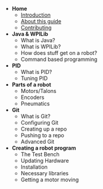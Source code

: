 * **Home**
  * [Introduction](README.md)
  * [About this guide](about.md)
  * [Contributing](contributing.md)
* **Java & WPILib**
  * What is Java?
  * What is WPILib?
  * How does stuff get on a robot?
  * Command based programming
* **PID**
  * What is PID?
  * Tuning PID
* **Parts of a robot**
  * Motors/Talons
  * Encoders
  * Pneumatics
* **Git**
  * What is Git?
  * Configuring Git
  * Creating up a repo
  * Pushing to a repo
  * Advanced Git
* **Creating a robot program**
  * The Test Bench
  * Updating Hardware
  * Installation
  * Necessary libraries
  * Getting a motor moving
